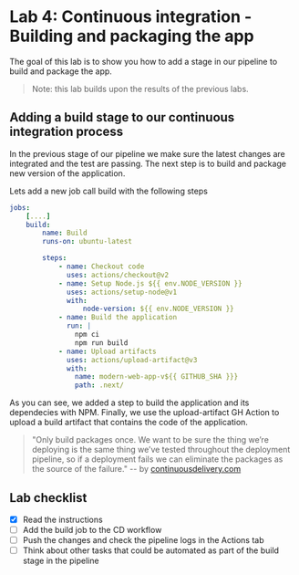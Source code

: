 # Lab 4: Continuous integration - Building and packaging the app

The goal of this lab is to show you how to add a stage in our pipeline to build and package the app.

> Note: this lab builds upon the results of the previous labs.

## Adding a build stage to our continuous integration process

In the previous stage of our pipeline we make sure the latest changes are integrated and the test are passing. The next step is to build and package new version of the application.

Lets add a new job call build with the following steps

```yaml
jobs:
    [....]
    build:
        name: Build
        runs-on: ubuntu-latest

        steps:
            - name: Checkout code
              uses: actions/checkout@v2
            - name: Setup Node.js ${{ env.NODE_VERSION }}
              uses: actions/setup-node@v1
              with:
                  node-version: ${{ env.NODE_VERSION }}
            - name: Build the application
              run: |
                npm ci
                npm run build
            - name: Upload artifacts
              uses: actions/upload-artifact@v3
              with:
                name: modern-web-app-v${{ GITHUB_SHA }}}
                path: .next/

```

As you can see, we added a step to build the application and its dependecies with NPM. Finally, we use the upload-artifact GH Action to upload a build artifact that contains the code of the application.

> "Only build packages once. We want to be sure the thing we’re deploying is the same thing we’ve tested throughout the deployment pipeline, so if a deployment fails we can eliminate the packages as the source of the failure."
> -- by [continuousdelivery.com](https://continuousdelivery.com/implementing/patterns/)

## Lab checklist

- [x] Read the instructions
- [ ] Add the build job to the CD workflow
- [ ] Push the changes and check the pipeline logs in the Actions tab
- [ ] Think about other tasks that could be automated as part of the build stage in the pipeline
